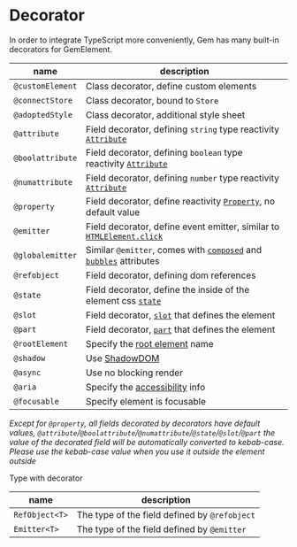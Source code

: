 # Decorator

In order to integrate TypeScript more conveniently, Gem has many built-in decorators for GemElement.

| name             | description                                                                  |
| ---------------- | ---------------------------------------------------------------------------- |
| `@customElement` | Class decorator, define custom elements                                      |
| `@connectStore`  | Class decorator, bound to `Store`                                            |
| `@adoptedStyle`  | Class decorator, additional style sheet                                      |
| `@attribute`     | Field decorator, defining `string` type reactivity [`Attribute`][5]          |
| `@boolattribute` | Field decorator, defining `boolean` type reactivity [`Attribute`][5]         |
| `@numattribute`  | Field decorator, defining `number` type reactivity [`Attribute`][5]          |
| `@property`      | Field decorator, define reactivity [`Property`][6], no default value         |
| `@emitter`       | Field decorator, define event emitter, similar to [`HTMLElement.click`][4]   |
| `@globalemitter` | Similar `@emitter`, comes with [`composed`][7] and [`bubbles`][8] attributes |
| `@refobject`     | Field decorator, defining dom references                                     |
| `@state`         | Field decorator, define the inside of the element css [`state`][1]           |
| `@slot`          | Field decorator, [`slot`][2] that defines the element                        |
| `@part`          | Field decorator, [`part`][3] that defines the element                        |
| `@rootElement`   | Specify the [root element][9] name                                           |
| `@shadow`        | Use [ShadowDOM](10)                                                          |
| `@async`         | Use no blocking render                                                       |
| `@aria`          | Specify the [accessibility](11) info                                         |
| `@focusable`     | Specify element is focusable                                                 |

[1]: https://github.com/w3c/webcomponents/blob/gh-pages/proposals/custom-states-and-state-pseudo-class.md
[2]: https://developer.mozilla.org/en-US/docs/Web/HTML/Global_attributes/slot
[3]: https://developer.mozilla.org/en-US/docs/Web/HTML/Global_attributes/part
[4]: https://developer.mozilla.org/en-US/docs/Web/API/HTMLElement/click
[5]: https://developer.mozilla.org/en-US/docs/Glossary/Attribute
[6]: https://developer.mozilla.org/en-US/docs/Glossary/property/JavaScript
[7]: https://developer.mozilla.org/en-US/docs/Web/API/Event/composed
[8]: https://developer.mozilla.org/en-US/docs/Web/API/Event/bubbles
[9]: https://developer.mozilla.org/en-US/docs/Web/API/Node/getRootNode
[10]: https://developer.mozilla.org/en-US/docs/Web/API/Web_components/Using_shadow_DOM
[11]: https://developer.mozilla.org/en-US/docs/Web/API/ElementInternals#instance_properties_included_from_aria

_Except for `@property`, all fields decorated by decorators have default values, `@attribute`/`@boolattribute`/`@numattribute`/`@state`/`@slot`/`@part` the value of the decorated field will be automatically converted to kebab-case. Please use the kebab-case value when you use it outside the element outside_

Type with decorator

| name           | description                                   |
| -------------- | --------------------------------------------- |
| `RefObject<T>` | The type of the field defined by `@refobject` |
| `Emitter<T>`   | The type of the field defined by `@emitter`   |
